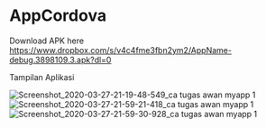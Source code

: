 # AppCordova
Download APK here 
https://www.dropbox.com/s/v4c4fme3fbn2ym2/AppName-debug.3898109.3.apk?dl=0

Tampilan Aplikasi

![Screenshot_2020-03-27-21-19-48-549_ca tugas awan myapp 1](https://user-images.githubusercontent.com/61961852/77770015-2dcc3c00-7077-11ea-9a9c-41adde013f27.jpg)
![Screenshot_2020-03-27-21-59-21-418_ca tugas awan myapp 1](https://user-images.githubusercontent.com/61961852/77770087-4b010a80-7077-11ea-8810-b2d5066e0bdf.jpg)
![Screenshot_2020-03-27-21-59-30-928_ca tugas awan myapp 1](https://user-images.githubusercontent.com/61961852/77770163-69670600-7077-11ea-8cfb-bed4c7cbc99c.jpg)
